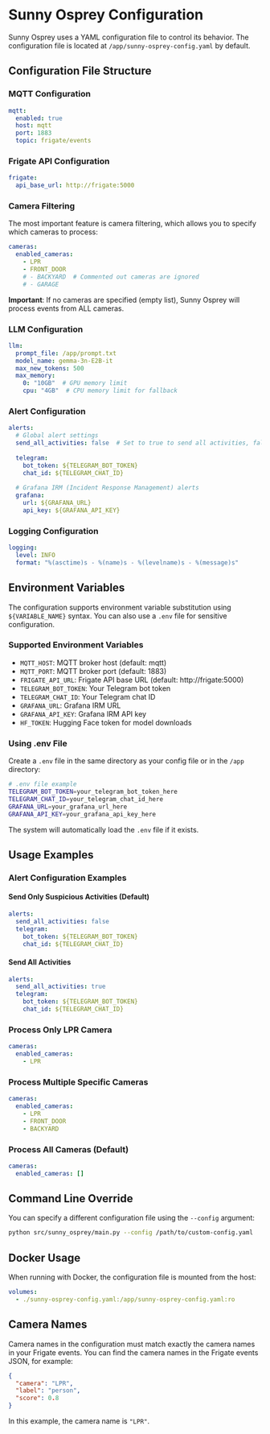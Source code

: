 # Sunny Osprey Configuration

Sunny Osprey uses a YAML configuration file to control its behavior. The configuration file is located at `/app/sunny-osprey-config.yaml` by default.

## Configuration File Structure

### MQTT Configuration
```yaml
mqtt:
  enabled: true
  host: mqtt
  port: 1883
  topic: frigate/events
```

### Frigate API Configuration
```yaml
frigate:
  api_base_url: http://frigate:5000
```

### Camera Filtering
The most important feature is camera filtering, which allows you to specify which cameras to process:

```yaml
cameras:
  enabled_cameras:
    - LPR
    - FRONT_DOOR
    # - BACKYARD  # Commented out cameras are ignored
    # - GARAGE
```

**Important**: If no cameras are specified (empty list), Sunny Osprey will process events from ALL cameras.

### LLM Configuration
```yaml
llm:
  prompt_file: /app/prompt.txt
  model_name: gemma-3n-E2B-it
  max_new_tokens: 500
  max_memory:
    0: "10GB"  # GPU memory limit
    cpu: "4GB"  # CPU memory limit for fallback
```

### Alert Configuration
```yaml
alerts:
  # Global alert settings
  send_all_activities: false  # Set to true to send all activities, false for suspicious only
  
  telegram:
    bot_token: ${TELEGRAM_BOT_TOKEN}
    chat_id: ${TELEGRAM_CHAT_ID}
  
  # Grafana IRM (Incident Response Management) alerts
  grafana:
    url: ${GRAFANA_URL}
    api_key: ${GRAFANA_API_KEY}
```

### Logging Configuration
```yaml
logging:
  level: INFO
  format: "%(asctime)s - %(name)s - %(levelname)s - %(message)s"
```

## Environment Variables

The configuration supports environment variable substitution using `${VARIABLE_NAME}` syntax. You can also use a `.env` file for sensitive configuration.

### Supported Environment Variables

- `MQTT_HOST`: MQTT broker host (default: mqtt)
- `MQTT_PORT`: MQTT broker port (default: 1883)
- `FRIGATE_API_URL`: Frigate API base URL (default: http://frigate:5000)
- `TELEGRAM_BOT_TOKEN`: Your Telegram bot token
- `TELEGRAM_CHAT_ID`: Your Telegram chat ID
- `GRAFANA_URL`: Grafana IRM URL
- `GRAFANA_API_KEY`: Grafana IRM API key
- `HF_TOKEN`: Hugging Face token for model downloads

### Using .env File

Create a `.env` file in the same directory as your config file or in the `/app` directory:

```bash
# .env file example
TELEGRAM_BOT_TOKEN=your_telegram_bot_token_here
TELEGRAM_CHAT_ID=your_telegram_chat_id_here
GRAFANA_URL=your_grafana_url_here
GRAFANA_API_KEY=your_grafana_api_key_here
```

The system will automatically load the `.env` file if it exists.

## Usage Examples

### Alert Configuration Examples

#### Send Only Suspicious Activities (Default)
```yaml
alerts:
  send_all_activities: false
  telegram:
    bot_token: ${TELEGRAM_BOT_TOKEN}
    chat_id: ${TELEGRAM_CHAT_ID}
```

#### Send All Activities
```yaml
alerts:
  send_all_activities: true
  telegram:
    bot_token: ${TELEGRAM_BOT_TOKEN}
    chat_id: ${TELEGRAM_CHAT_ID}
```

### Process Only LPR Camera
```yaml
cameras:
  enabled_cameras:
    - LPR
```

### Process Multiple Specific Cameras
```yaml
cameras:
  enabled_cameras:
    - LPR
    - FRONT_DOOR
    - BACKYARD
```

### Process All Cameras (Default)
```yaml
cameras:
  enabled_cameras: []
```

## Command Line Override

You can specify a different configuration file using the `--config` argument:

```bash
python src/sunny_osprey/main.py --config /path/to/custom-config.yaml
```

## Docker Usage

When running with Docker, the configuration file is mounted from the host:

```yaml
volumes:
  - ./sunny-osprey-config.yaml:/app/sunny-osprey-config.yaml:ro
```

## Camera Names

Camera names in the configuration must match exactly the camera names in your Frigate events. You can find the camera names in the Frigate events JSON, for example:

```json
{
  "camera": "LPR",
  "label": "person",
  "score": 0.8
}
```

In this example, the camera name is `"LPR"`. 